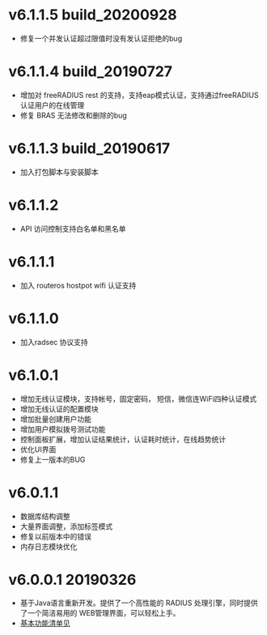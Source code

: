 # v6.1.1.5 build_20200928

- 修复一个并发认证超过限值时没有发认证拒绝的bug

# v6.1.1.4 build_20190727

- 增加对 freeRADIUS rest 的支持，支持eap模式认证，支持通过freeRADIUS认证用户的在线管理
- 修复 BRAS 无法修改和删除的bug

# v6.1.1.3 build_20190617

- 加入打包脚本与安装脚本

# v6.1.1.2

- API 访问控制支持白名单和黑名单

# v6.1.1.1

- 加入 routeros hostpot wifi 认证支持

# v6.1.1.0

- 加入radsec 协议支持

# v6.1.0.1

- 增加无线认证模块，支持帐号，固定密码， 短信，微信连WiFi四种认证模式
- 增加无线认证的配置模块
- 增加批量创建用户功能
- 增加用户模拟拨号测试功能
- 控制面板扩展，增加认证结果统计，认证耗时统计，在线趋势统计
- 优化UI界面
- 修复上一版本的BUG


# v6.0.1.1

- 数据库结构调整
- 大量界面调整，添加标签模式
- 修复以前版本中的错误
- 内存日志模块优化


# v6.0.0.1  20190326

- 基于Java语言重新开发。提供了一个高性能的 RADIUS 处理引擎，同时提供了一个简洁易用的 WEB管理界面，可以轻松上手。
- [基本功能清单见](https://github.com/talkincode/ToughRADIUS/wiki/features)


